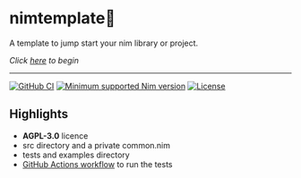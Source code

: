 # nimtemplate:scroll:

A template to jump start your nim library or project.

_Click [here](../../../nimtemplate/generate) to begin_

---
[![GitHub CI](../../actions/workflows/build.yml/badge.svg)](../../actions)
[![Minimum supported Nim version](https://img.shields.io/badge/nim-1.6.11+-informational?logo=Nim&labelColor=171921&color=F3D400)](https://nim-lang.org)
[![License](https://img.shields.io/github/license/Gruruya/nimtemplate?logo=GNU&logoColor=000000&labelColor=FFFFFF&color=663366)](LICENSE.md)

## Highlights
* __AGPL-3.0__ licence
* src directory and a private common.nim
* tests and examples directory
* [GitHub Actions workflow](.github/workflows/build.yml) to run the tests
